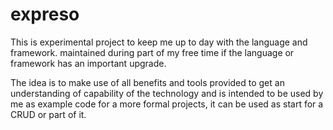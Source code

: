 # expreso
 This is experimental project to keep me up to day with the language and framework. maintained during part of my free time if the language or framework has an important upgrade. 
 
 The idea is  to make use of all benefits and tools provided to get an understanding of capability of the technology and is intended to be used by me as example code for a more formal projects, it can be used as start for a CRUD or part of it. 
